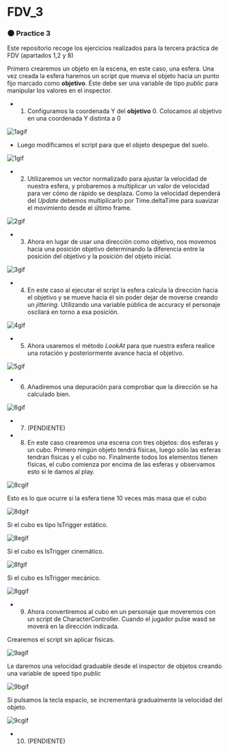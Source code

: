 # FDV_3
### :new_moon: Practice 3

Este repositorio recoge los ejercicios realizados para la tercera práctica de FDV (apartados 1,2 y 8)

Primero crearemos un objeto en la escena, en este caso, una esfera. Una vez creada la esfera haremos un script que mueva el objeto hacia un punto fijo marcado como **objetivo**. Éste debe ser una variable de tipo _public_ para manipular los valores en el inspector.

-  1. Configuramos la coordenada Y del **objetivo** 0. Colocamos al objetivo en una coordenada Y distinta a 0

![1agif](https://user-images.githubusercontent.com/114673717/197336338-32ac9dce-5c86-482d-b83d-764bdc24bc8f.gif)

-  Luego modificamos el script para que el objeto despegue del suelo.

![1gif](https://user-images.githubusercontent.com/114673717/197336484-0d847abf-9355-422f-bf48-5f4682d98a2f.gif)

-  2. Utilizaremos un vector normalizado para ajustar la velocidad de nuestra esfera, y probaremos a multiplicar un valor de velocidad para ver cómo de rápido se desplaza. Como la velocidad dependerá del _Update_ debemos multiplicarlo por Time.deltaTime para suavizar el movimiento desde el último frame.

![2gif](https://user-images.githubusercontent.com/114673717/197336697-2fe6eb62-3c2b-4645-b12d-da899bbed768.gif)

-  3. Ahora en lugar de usar una dirección como objetivo, nos movemos hacia una posición objetivo determinando la diferencia entre la posición del objetivo y la posición del objeto inicial.


![3gif](https://user-images.githubusercontent.com/114673717/197337167-5c19d1dd-fe45-479d-a8f1-4fc525e61519.gif)

-  4. En este caso al ejecutar el script la esfera calcula la dirección hacia el objetivo y se mueve hacia él sin poder dejar de moverse creando un _jittering_. Utilizando una variable pública de accuracy el personaje oscilará en torno a esa posición.


![4gif](https://user-images.githubusercontent.com/114673717/197337560-26d8e2fc-d118-466c-9e9d-80f4a9ed6585.gif)


-  5. Ahora usaremos el método _LookAt_ para que nuestra esfera realice una rotación y posteriormente avance hacia el objetivo.

![5gif](https://user-images.githubusercontent.com/114673717/197338019-902cd556-e411-453a-aafd-dd85a4fecc3b.gif)

- 6. Añadiremos una depuración para comprobar que la dirección se ha calculado bien.

![6gif](https://user-images.githubusercontent.com/114673717/197338326-545ffcba-935c-4df2-a2c7-2f60b0f56f82.gif)

- 7. (PENDIENTE)
- 8. En este caso crearemos una escena con tres objetos: dos esferas y un cubo. Primero ningún objeto tendrá físicas, luego sólo las esferas tendran fisicas y el cubo no. Finalmente todos los elementos tienen físicas, el cubo comienza por encima de las esferas y observamos esto si le damos al play.

![8cgif](https://user-images.githubusercontent.com/114673717/197338608-4f89ac88-c585-478f-9005-da627b700912.gif)

Esto es lo que ocurre si la esfera tiene 10 veces más masa que el cubo

![8dgif](https://user-images.githubusercontent.com/114673717/197338634-5a6b03ac-1125-4795-a70c-ab0127ea8620.gif)

Si el cubo es tipo IsTrigger estático.

![8egif](https://user-images.githubusercontent.com/114673717/197338739-4221350c-db38-484e-b056-5b1ee4e87f2e.gif)


Si el cubo es IsTrigger cinemático.

![8fgif](https://user-images.githubusercontent.com/114673717/197338668-0443a00a-bf09-4c45-9e76-5e2a8e895a8d.gif)

Si el cubo es IsTrigger mecánico.


![8ggif](https://user-images.githubusercontent.com/114673717/197338918-bc0a9eab-425a-496e-9d86-3bc85b952a7b.gif)

- 9. Ahora convertiremos al cubo en un personaje que moveremos con un script de CharacterController. Cuando el jugador pulse wasd se moverá en la dirección indicada.

Crearemos el script sin aplicar físicas.

![9agif](https://user-images.githubusercontent.com/114673717/197339017-ebe8afdc-cefa-4026-8709-b5aba6c3ab20.gif)

Le daremos una velocidad graduable desde el inspector de objetos creando una variable de speed tipo _public_

![9bgif](https://user-images.githubusercontent.com/114673717/197339032-53aeb89d-539b-4398-a634-756be8275f77.gif)

Si pulsamos la tecla espacio, se incrementará gradualmente la velocidad del objeto.

![9cgif](https://user-images.githubusercontent.com/114673717/197339091-750ab310-43ff-4006-973d-751463eb6c25.gif)

-  10. (PENDIENTE)








